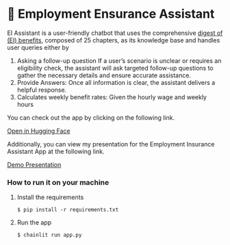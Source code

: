 # 💬 Employment Ensurance Assistant

EI Assistant is a user-friendly chatbot that uses the comprehensive [digest of (EI) benefits](https://www.canada.ca/en/employment-social-development/programs/ei/ei-list/reports/digest.html), composed of 25 chapters, as its knowledge base and handles user queries either by
1.	Asking a follow-up question
If a user’s scenario is unclear or requires an eligibility check, the assistant will ask targeted follow-up questions to gather the necessary details and ensure accurate assistance.
2. Provide Answers: Once all information is clear, the assistant delivers a helpful response.
3.	Calculates weekly benefit rates: Given the hourly wage and weekly hours

   
You can check out the app by clicking on the following link.

[Open in Hugging Face](https://huggingface.co/spaces/nasim-samei/AI-agent)

Additionally, you can view my presentation for the Employment Insurance Assistant App at the following link.

[Demo Presentation](https://www.youtube.com/watch?v=4A3ADkcwmp0&t=2s&ab_channel=LLMsExplained-AggregateIntellect-AI.SCIENCE)


### How to run it on your machine

1. Install the requirements

   ```
   $ pip install -r requirements.txt
   ```

2. Run the app

   ```
   $ chainlit run app.py
   ```
